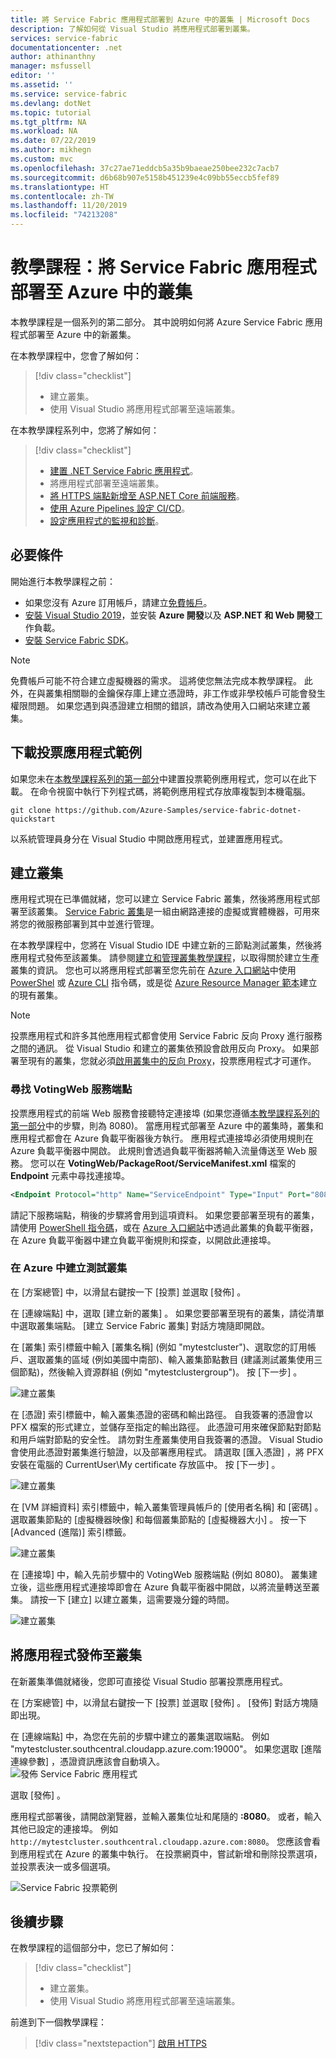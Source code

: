 ```yaml
---
title: 將 Service Fabric 應用程式部署到 Azure 中的叢集 | Microsoft Docs
description: 了解如何從 Visual Studio 將應用程式部署到叢集。
services: service-fabric
documentationcenter: .net
author: athinanthny
manager: msfussell
editor: ''
ms.assetid: ''
ms.service: service-fabric
ms.devlang: dotNet
ms.topic: tutorial
ms.tgt_pltfrm: NA
ms.workload: NA
ms.date: 07/22/2019
ms.author: mikhegn
ms.custom: mvc
ms.openlocfilehash: 37c27ae71eddcb5a35b9baeae250bee232c7acb7
ms.sourcegitcommit: d6b68b907e5158b451239e4c09bb55eccb5fef89
ms.translationtype: HT
ms.contentlocale: zh-TW
ms.lasthandoff: 11/20/2019
ms.locfileid: "74213208"
---
```

# <a name="tutorial-deploy-a-service-fabric-application-to-a-cluster-in-azure"></a>教學課程：將 Service Fabric 應用程式部署至 Azure 中的叢集

本教學課程是一個系列的第二部分。 其中說明如何將 Azure Service Fabric 應用程式部署至 Azure 中的新叢集。

在本教學課程中，您會了解如何：
> [!div class="checklist"]
> * 建立叢集。
> * 使用 Visual Studio 將應用程式部署至遠端叢集。

在本教學課程系列中，您將了解如何：
> [!div class="checklist"]
> * [建置 .NET Service Fabric 應用程式](service-fabric-tutorial-create-dotnet-app.md)。
> * 將應用程式部署至遠端叢集。
> * [將 HTTPS 端點新增至 ASP.NET Core 前端服務](service-fabric-tutorial-dotnet-app-enable-https-endpoint.md)。
> * [使用 Azure Pipelines 設定 CI/CD](service-fabric-tutorial-deploy-app-with-cicd-vsts.md)。
> * [設定應用程式的監視和診斷](service-fabric-tutorial-monitoring-aspnet.md)。

## <a name="prerequisites"></a>必要條件

開始進行本教學課程之前：

* 如果您沒有 Azure 訂用帳戶，請建立[免費帳戶](https://azure.microsoft.com/free/?WT.mc_id=A261C142F)。
* [安裝 Visual Studio 2019](https://www.visualstudio.com/)，並安裝 **Azure 開發**以及 **ASP.NET 和 Web 開發**工作負載。
* [安裝 Service Fabric SDK](service-fabric-get-started.md)。

> [!NOTE]
> 免費帳戶可能不符合建立虛擬機器的需求。 這將使您無法完成本教學課程。 此外，在與叢集相關聯的金鑰保存庫上建立憑證時，非工作或非學校帳戶可能會發生權限問題。 如果您遇到與憑證建立相關的錯誤，請改為使用入口網站來建立叢集。 

## <a name="download-the-voting-sample-application"></a>下載投票應用程式範例

如果您未在[本教學課程系列的第一部分](service-fabric-tutorial-create-dotnet-app.md)中建置投票範例應用程式，您可以在此下載。 在命令視窗中執行下列程式碼，將範例應用程式存放庫複製到本機電腦。

```git
git clone https://github.com/Azure-Samples/service-fabric-dotnet-quickstart 
```

以系統管理員身分在 Visual Studio 中開啟應用程式，並建置應用程式。

## <a name="create-a-cluster"></a>建立叢集

應用程式現在已準備就緒，您可以建立 Service Fabric 叢集，然後將應用程式部署至該叢集。 [Service Fabric 叢集](https://docs.microsoft.com/azure/service-fabric/service-fabric-deploy-anywhere)是一組由網路連接的虛擬或實體機器，可用來將您的微服務部署到其中並進行管理。

在本教學課程中，您將在 Visual Studio IDE 中建立新的三節點測試叢集，然後將應用程式發佈至該叢集。 請參閱[建立和管理叢集教學課程](service-fabric-tutorial-create-vnet-and-windows-cluster.md)，以取得關於建立生產叢集的資訊。 您也可以將應用程式部署至您先前在 [Azure 入口網站](https://portal.azure.com)中使用 [PowerShel](./scripts/service-fabric-powershell-create-secure-cluster-cert.md) 或 [Azure CLI](./scripts/cli-create-cluster.md) 指令碼，或是從 [Azure Resource Manager 範本](service-fabric-tutorial-create-vnet-and-windows-cluster.md)建立的現有叢集。

> [!NOTE]
> 投票應用程式和許多其他應用程式都會使用 Service Fabric 反向 Proxy 進行服務之間的通訊。 從 Visual Studio 和建立的叢集依預設會啟用反向 Proxy。 如果部署至現有的叢集，您就必須[啟用叢集中的反向 Proxy](service-fabric-reverseproxy-setup.md)，投票應用程式才可運作。


### <a name="find-the-votingweb-service-endpoint"></a>尋找 VotingWeb 服務端點

投票應用程式的前端 Web 服務會接聽特定連接埠 (如果您遵循[本教學課程系列的第一部分](service-fabric-tutorial-create-dotnet-app.md)中的步驟，則為 8080)。 當應用程式部署至 Azure 中的叢集時，叢集和應用程式都會在 Azure 負載平衡器後方執行。 應用程式連接埠必須使用規則在 Azure 負載平衡器中開啟。 此規則會透過負載平衡器將輸入流量傳送至 Web 服務。 您可以在 **VotingWeb/PackageRoot/ServiceManifest.xml** 檔案的 **Endpoint** 元素中尋找連接埠。 

```xml
<Endpoint Protocol="http" Name="ServiceEndpoint" Type="Input" Port="8080" />
```

請記下服務端點，稍後的步驟將會用到這項資料。  如果您要部署至現有的叢集，請使用 [PowerShell 指令碼](./scripts/service-fabric-powershell-open-port-in-load-balancer.md)，或在 [Azure 入口網站](https://portal.azure.com)中透過此叢集的負載平衡器，在 Azure 負載平衡器中建立負載平衡規則和探查，以開啟此連接埠。

### <a name="create-a-test-cluster-in-azure"></a>在 Azure 中建立測試叢集
在 [方案總管] 中，以滑鼠右鍵按一下 [投票]  並選取 [發佈]  。

在 [連線端點]  中，選取 [建立新的叢集]  。  如果您要部署至現有的叢集，請從清單中選取叢集端點。  [建立 Service Fabric 叢集] 對話方塊隨即開啟。

在 [叢集]  索引標籤中輸入 [叢集名稱]  (例如 "mytestcluster")、選取您的訂用帳戶、選取叢集的區域 (例如美國中南部)、輸入叢集節點數目 (建議測試叢集使用三個節點)，然後輸入資源群組 (例如 "mytestclustergroup")。 按 [下一步]  。

![建立叢集](./media/service-fabric-tutorial-deploy-app-to-party-cluster/create-cluster.png)

在 [憑證]  索引標籤中，輸入叢集憑證的密碼和輸出路徑。 自我簽署的憑證會以 PFX 檔案的形式建立，並儲存至指定的輸出路徑。  此憑證可用來確保節點對節點和用戶端對節點的安全性。  請勿對生產叢集使用自我簽署的憑證。  Visual Studio 會使用此憑證對叢集進行驗證，以及部署應用程式。 請選取 [匯入憑證]  ，將 PFX 安裝在電腦的 CurrentUser\My certificate 存放區中。  按 [下一步]  。

![建立叢集](./media/service-fabric-tutorial-deploy-app-to-party-cluster/certificate.png)

在 [VM 詳細資料]  索引標籤中，輸入叢集管理員帳戶的 [使用者名稱]  和 [密碼]  。  選取叢集節點的 [虛擬機器映像]  和每個叢集節點的 [虛擬機器大小]  。  按一下 [Advanced (進階)]  索引標籤。

![建立叢集](./media/service-fabric-tutorial-deploy-app-to-party-cluster/vm-detail.png)

在 [連接埠]  中，輸入先前步驟中的 VotingWeb 服務端點 (例如 8080)。  叢集建立後，這些應用程式連接埠即會在 Azure 負載平衡器中開啟，以將流量轉送至叢集。  請按一下 [建立]  以建立叢集，這需要幾分鐘的時間。

![建立叢集](./media/service-fabric-tutorial-deploy-app-to-party-cluster/advanced.png)

## <a name="publish-the-application-to-the-cluster"></a>將應用程式發佈至叢集

在新叢集準備就緒後，您即可直接從 Visual Studio 部署投票應用程式。

在 [方案總管] 中，以滑鼠右鍵按一下 [投票]  並選取 [發佈]  。 [發佈]  對話方塊隨即出現。

在 [連線端點]  中，為您在先前的步驟中建立的叢集選取端點。  例如 "mytestcluster.southcentral.cloudapp.azure.com:19000"。 如果您選取 [進階連線參數]  ，憑證資訊應該會自動填入。  
![發佈 Service Fabric 應用程式](./media/service-fabric-tutorial-deploy-app-to-party-cluster/publish-app.png)

選取 [發佈]  。

應用程式部署後，請開啟瀏覽器，並輸入叢集位址和尾隨的 **:8080**。 或者，輸入其他已設定的連接埠。 例如 `http://mytestcluster.southcentral.cloudapp.azure.com:8080`。 您應該會看到應用程式在 Azure 的叢集中執行。 在投票網頁中，嘗試新增和刪除投票選項，並投票表決一或多個選項。

![Service Fabric 投票範例](./media/service-fabric-tutorial-deploy-app-to-party-cluster/application-screenshot-new-azure.png)


## <a name="next-steps"></a>後續步驟
在教學課程的這個部分中，您已了解如何：

> [!div class="checklist"]
> * 建立叢集。
> * 使用 Visual Studio 將應用程式部署至遠端叢集。

前進到下一個教學課程：
> [!div class="nextstepaction"]
> [啟用 HTTPS](service-fabric-tutorial-dotnet-app-enable-https-endpoint.md)
